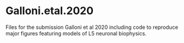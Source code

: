 # Galloni.etal.2020

Files for the submission Galloni et al 2020 including code to reproduce major figures featuring models of L5 neuronal biophysics.
